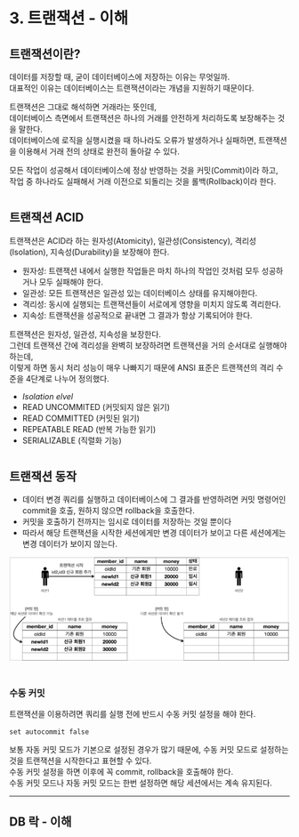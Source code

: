 # 3. 트랜잭션 - 이해

## 트랜잭션이란?

데이터를 저장할 때, 굳이 데이터베이스에 저장하는 이유는 무엇일까.  
대표적인 이유는 데이터베이스는 트랜잭션이라는 개념을 지원하기 때문이다.  
  
트랜잭션은 그대로 해석하면 거래라는 뜻인데,  
데이터베이스 측면에서 트랜잭션은 하나의 거래를 안전하게 처리하도록 보장해주는 것을 말한다.  
데이터베이스에 로직을 실행시켰을 때 하나라도 오류가 발생하거나 실패하면, 트랜잭션을 이용해서 거래 전의 상태로 완전히 돌아갈 수 있다.  
  
모든 작업이 성공해서 데이터베이스에 정상 반영하는 것을 커밋(Commit)이라 하고,  
작업 중 하나라도 실패해서 거래 이전으로 되돌리는 것을 롤백(Rollback)이라 한다.

#

## 트랜잭션 ACID

트랜잭션은 ACID라 하는 원자성(Atomicity), 일관성(Consistency), 격리성(Isolation), 지속성(Durability)을 보장해야 한다.  
  
- 원자성: 트랜잭션 내에서 실행한 작업들은 마치 하나의 작업인 것처럼 모두 성공하거나 모두 실패해야 한다.
- 일관성: 모든 트랜잭션은 일관성 있는 데이터베이스 상태를 유지해야한다.
- 격리성: 동시에 실행되는 트랜잭션들이 서로에게 영향을 미치지 않도록 격리한다.
- 지속성: 트랜잭션을 성공적으로 끝내면 그 결과가 항상 기록되어야 한다.

트랜잭션은 원자성, 일관성, 지속성을 보장한다.  
그런데 트랜잭션 간에 격리성을 완벽히 보장하려면 트랜잭션을 거의 순서대로 실행해야 하는데,  
이렇게 하면 동시 처리 성능이 매우 나빠지기 때문에 ANSI 표준은 트랜잭션의 격리 수준을 4단계로 나누어 정의했다.  

- *Isolation elvel*
- READ UNCOMMITED (커밋되지 않은 읽기)
- READ COMMITTED (커밋된 읽기)
- REPEATABLE READ (반복 가능한 읽기)
- SERIALIZABLE (직렬화 기능)

#

## 트랜잭션 동작

- 데이터 변경 쿼리를 실행하고 데이터베이스에 그 결과를 반영하려면 커밋 명령어인 commit을 호출, 원하지 않으면 rollback을 호출한다.
- 커밋을 호출하기 전까지는 임시로 데이터를 저장하는 것일 뿐이다
- 따라서 해당 트랜잭션을 시작한 세션에게만 변경 데이터가 보이고 다른 세션에게는 변경 데이터가 보이지 않는다.

![](img/transaction_01.PNG)

#

### 수동 커밋

트랜잭션을 이용하려면 쿼리를 실행 전에 반드시 수동 커밋 설정을 해야 한다.
```
set autocommit false
```

보통 자동 커밋 모드가 기본으로 설정된 경우가 많기 때문에, 수동 커밋 모드로 설정하는 것을 트랜잭션을 시작한다고 표현할 수 있다.  
수동 커밋 설정을 하면 이후에 꼭 commit, rollback을 호출해야 한다.  
수동 커밋 모드나 자동 커밋 모드는 한번 설정하면 해당 세션에서는 계속 유지된다.  

---

## DB 락 - 이해


